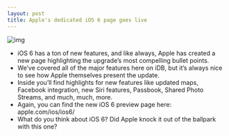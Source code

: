 ```yaml
---
layout: post
title: Apple's dedicated iOS 6 page goes live
---
```

![img](http://media.idownloadblog.com/wp-content/uploads/2012/06/iOS-6-page-apple-e1339442025477.jpg)
* iOS 6 has a ton of new features, and like always, Apple has created a new page highlighting the upgrade’s most compelling bullet points.
* We’ve covered all of the major features here on iDB, but it’s always nice to see how Apple themselves present the update.
* Inside you’ll find highlights for new features like updated maps, Facebook integration, new Siri features, Passbook, Shared Photo Streams, and much, much, more.
* Again, you can find the new iOS 6 preview page here: apple.com/ios/ios6/
* What do you think about iOS 6? Did Apple knock it out of the ballpark with this one?

